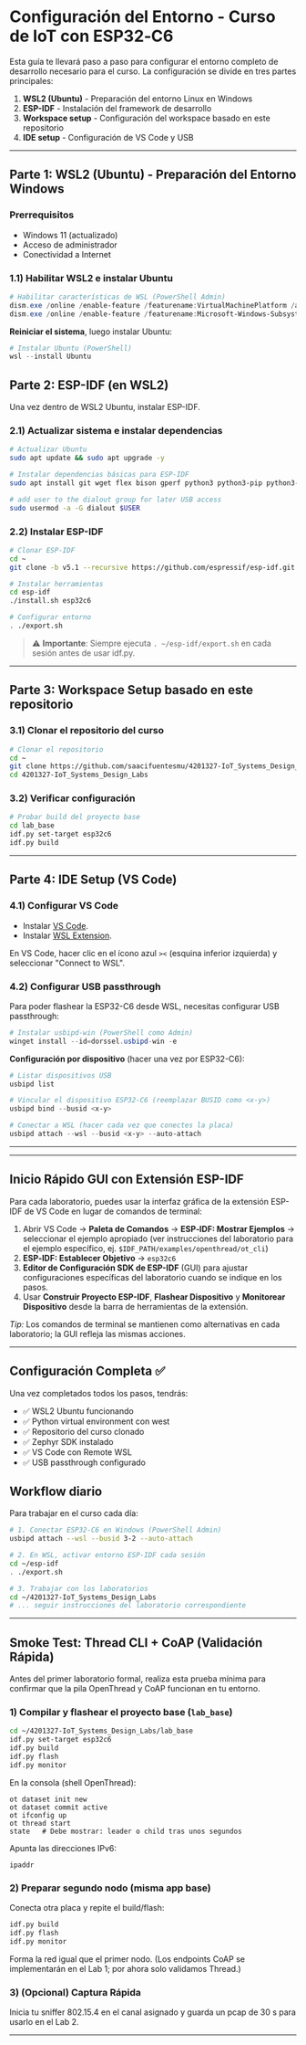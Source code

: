 # Configuración del Entorno - Curso de IoT con ESP32‑C6

Esta guía te llevará paso a paso para configurar el entorno completo de desarrollo necesario para el curso. La configuración se divide en tres partes principales:

1. **WSL2 (Ubuntu)** - Preparación del entorno Linux en Windows
2. **ESP-IDF** - Instalación del framework de desarrollo
3. **Workspace setup** - Configuración del workspace basado en este repositorio
4. **IDE setup** - Configuración de VS Code y USB

---

## Parte 1: WSL2 (Ubuntu) - Preparación del Entorno Windows

### Prerrequisitos
- Windows 11 (actualizado)
- Acceso de administrador
- Conectividad a Internet

### 1.1) Habilitar WSL2 e instalar Ubuntu

```powershell
# Habilitar características de WSL (PowerShell Admin)
dism.exe /online /enable-feature /featurename:VirtualMachinePlatform /all /norestart
dism.exe /online /enable-feature /featurename:Microsoft-Windows-Subsystem-Linux

```

**Reiniciar el sistema**, luego instalar Ubuntu:

```powershell
# Instalar Ubuntu (PowerShell)
wsl --install Ubuntu

```

## Parte 2: ESP-IDF (en WSL2)

Una vez dentro de WSL2 Ubuntu, instalar ESP-IDF.

### 2.1) Actualizar sistema e instalar dependencias

```bash
# Actualizar Ubuntu
sudo apt update && sudo apt upgrade -y

# Instalar dependencias básicas para ESP-IDF
sudo apt install git wget flex bison gperf python3 python3-pip python3-venv cmake ninja-build ccache libffi-dev libssl-dev dfu-util libusb-1.0-0

# add user to the dialout group for later USB access
sudo usermod -a -G dialout $USER

```

### 2.2) Instalar ESP-IDF

```bash
# Clonar ESP-IDF
cd ~
git clone -b v5.1 --recursive https://github.com/espressif/esp-idf.git

# Instalar herramientas
cd esp-idf
./install.sh esp32c6

# Configurar entorno
. ./export.sh
```

> ⚠️ **Importante**: Siempre ejecuta `. ~/esp-idf/export.sh` en cada sesión antes de usar idf.py.

---

## Parte 3: Workspace Setup basado en este repositorio

### 3.1) Clonar el repositorio del curso

```bash
# Clonar el repositorio
cd ~
git clone https://github.com/saacifuentesmu/4201327-IoT_Systems_Design_Labs.git
cd 4201327-IoT_Systems_Design_Labs

```

### 3.2) Verificar configuración

```bash
# Probar build del proyecto base
cd lab_base
idf.py set-target esp32c6
idf.py build

```

---

## Parte 4: IDE Setup (VS Code)

### 4.1) Configurar VS Code

- Instalar [VS Code](https://code.visualstudio.com/download).
- Instalar [WSL Extension](https://marketplace.visualstudio.com/items?itemName=ms-vscode-remote.remote-wsl).

En VS Code, hacer clic en el ícono azul `><` (esquina inferior izquierda) y seleccionar "Connect to WSL".

### 4.2) Configurar USB passthrough

Para poder flashear la ESP32-C6 desde WSL, necesitas configurar USB passthrough:

```powershell
# Instalar usbipd-win (PowerShell como Admin)
winget install --id=dorssel.usbipd-win -e
```

**Configuración por dispositivo** (hacer una vez por ESP32-C6):
```powershell
# Listar dispositivos USB
usbipd list

# Vincular el dispositivo ESP32-C6 (reemplazar BUSID como <x-y>)
usbipd bind --busid <x-y>

# Conectar a WSL (hacer cada vez que conectes la placa)
usbipd attach --wsl --busid <x-y> --auto-attach
```

---
---

## Inicio Rápido GUI con Extensión ESP-IDF

Para cada laboratorio, puedes usar la interfaz gráfica de la extensión ESP-IDF de VS Code en lugar de comandos de terminal:

1. Abrir VS Code → **Paleta de Comandos** → **ESP‑IDF: Mostrar Ejemplos** → seleccionar el ejemplo apropiado (ver instrucciones del laboratorio para el ejemplo específico, ej. `$IDF_PATH/examples/openthread/ot_cli`)
2. **ESP‑IDF: Establecer Objetivo** → `esp32c6`
3. **Editor de Configuración SDK de ESP-IDF** (GUI) para ajustar configuraciones específicas del laboratorio cuando se indique en los pasos.
4. Usar **Construir Proyecto ESP-IDF**, **Flashear Dispositivo** y **Monitorear Dispositivo** desde la barra de herramientas de la extensión.

_Tip:_ Los comandos de terminal se mantienen como alternativas en cada laboratorio; la GUI refleja las mismas acciones.

---

## Configuración Completa ✅

Una vez completados todos los pasos, tendrás:
- ✅ WSL2 Ubuntu funcionando
- ✅ Python virtual environment con west
- ✅ Repositorio del curso clonado
- ✅ Zephyr SDK instalado
- ✅ VS Code con Remote WSL
- ✅ USB passthrough configurado

## Workflow diario

Para trabajar en el curso cada día:

```bash
# 1. Conectar ESP32-C6 en Windows (PowerShell Admin)
usbipd attach --wsl --busid 3-2 --auto-attach

# 2. En WSL, activar entorno ESP-IDF cada sesión
cd ~/esp-idf
. ./export.sh

# 3. Trabajar con los laboratorios
cd ~/4201327-IoT_Systems_Design_Labs
# ... seguir instrucciones del laboratorio correspondiente
```

---

## Smoke Test: Thread CLI + CoAP (Validación Rápida)

Antes del primer laboratorio formal, realiza esta prueba mínima para confirmar que la pila OpenThread y CoAP funcionan en tu entorno.

### 1) Compilar y flashear el proyecto base (`lab_base`)
```bash
cd ~/4201327-IoT_Systems_Design_Labs/lab_base
idf.py set-target esp32c6
idf.py build
idf.py flash
idf.py monitor
```

En la consola (shell OpenThread):
```
ot dataset init new
ot dataset commit active
ot ifconfig up
ot thread start
state   # Debe mostrar: leader o child tras unos segundos
```

Apunta las direcciones IPv6:
```
ipaddr
```

### 2) Preparar segundo nodo (misma app base)
Conecta otra placa y repite el build/flash:
```bash
idf.py build
idf.py flash
idf.py monitor
```
Forma la red igual que el primer nodo. (Los endpoints CoAP se implementarán en el Lab 1; por ahora solo validamos Thread.)

### 3) (Opcional) Captura Rápida
Inicia tu sniffer 802.15.4 en el canal asignado y guarda un pcap de 30 s para usarlo en el Lab 2.

---

